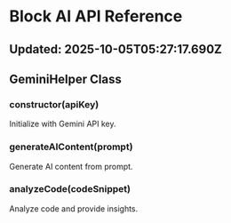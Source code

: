 # Block AI API Reference
## Updated: 2025-10-05T05:27:17.690Z

## GeminiHelper Class

### constructor(apiKey)
Initialize with Gemini API key.

### generateAIContent(prompt)
Generate AI content from prompt.

### analyzeCode(codeSnippet)
Analyze code and provide insights.
